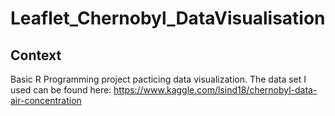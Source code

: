 # Leaflet_Chernobyl_DataVisualisation

## Context 
Basic R Programming project pacticing data visualization. The data set I used can be found here: https://www.kaggle.com/lsind18/chernobyl-data-air-concentration
